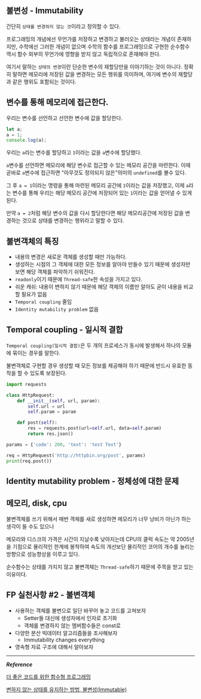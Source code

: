 ## 불변성 - Immutability

간단히 `상태를 변경하지 않는 것`이라고 정의할 수 있다.

프로그래밍의 개념에선 무언가를 저장하고 변경하고 불러오는 상태라는 개념이 존재하지만, 수학에선 그러한 개념이 없으며 수학의 함수를 프로그래밍으로 구현한 순수함수 역시 함수 외부의 무언가에 영향을 받지 않고  독립적으로 존재해야 한다.

여기서 말하는 `상태의 변경`이란 단순한 변수의 재할당만을 이야기하는 것이 아니다. 정확히 말하면 메모리에 저장된 값을 변경하는 모든 행위를 의미하며, 여기에 변수의 재할당과 같은 행위도 포함되는 것이다.

## 변수를 통해 메모리에 접근한다.

우리는 변수를 선언하고 선언한 변수에 값을 할당한다.

```javascript
let a;
a = 1;
console.log(a);
```
우리는 `a`라는 변수를 할당하고 `1`이라는 값을 `a`변수에 할당했다.

`a`변수를 선언하면 메모리에 해당 변수로 접근할 수 있는 메모리 공간을 마련한다. 이때 곧바로 `a`변수에 접근하면 "아무것도 정의되지 않은"의미의 `undefined`를 볼수 있다.

그 후 `a = 1`이라는 명령을 통해 마련된 메모리 공간에 `1`이라는 값을 저장했고, 이제 `a`라는 변수를 통해 우리는 해당 메모리 공간에 저장되어 있는 `1`이라는 값을 얻어낼 수 있게 된다.

만약 `a = 2`처럼 해당 변수의 값을 다시 할당한다면 해당 메모리공간에 저장된 값을 변경하는 것으로 상태를 변경하는 행위라고 말할 수 있다.

## 불변객체의 특징
- 내용의 변경은 새로운 객체를 생성할 때만 가능하다.
- 생성하는 시점의 그 객체에 대한 모든 정보를 알아야 만들수 있기 때문에 생성자만 보면 해당 객체를 파악하기 쉬워진다.
- `readonly`이기 때문에 `Thread-safe`한 속성을 가지고 있다.
- 쉬운 캐쉬: 내용이 변하지 않기 때문에 해당 객체의 이름만 알아도 굳이 내용을 비교할 필요가 없음
- `Temporal coupling` 줄임
- `Identity mutability problem` 없음

## Temporal coupling - 일시적 결합

`Temporal coupling(일시적 결합)`은 두 개의 프로세스가 동시에 발생해서 하나의 모듈에 묶이는 경우를 말한다.

불변객체로 구현할 경우 생성할 때 모든 정보를 제공해야 하기 때문에 반드시 유효한 동작을 할 수 있도록 보장된다.

```python
import requests

class HttpRequest:
    def __init__(self, url, param):
        self.url = url
        self.param = param

    def post(self):
        res = requests.post(url=self.url, data=self.param)
        return res.json()

params = {'code': 200, 'text': 'test Text'}

req = HttpRequest('http://httpbin.org/post', params)
print(req.post())
```

## Identity mutability problem - 정체성에 대한 문제



## 메모리, disk, cpu

불변객체를 쓰기 위해서 매번 객체를 새로 생성하면 메모리가 너무 낭비가 아닌가 하는 생각이 들 수도 있으나

메모리와 디스크의 가격은 시간이 지날수록 낮아지는데 CPU의 클럭 속도는 약 2005년을 기점으로 물리적인 한계에 봉착하여 속도의 개선보단 물리적인 코어의 개수를 늘리는 방향으로 성능향상을 이루고 있다.

순수함수는 상태를 가지지 않고 불변객체는 `Thread-safe`하기 때문에 주목을 받고 있는 이유이다.

## FP 실천사항 #2 - 불변객체
- 사용하는 객체를 불변으로 일단 바꾸어 놓고 코드를 고쳐보자
  - Setter들 대신에 생성자에서 인자로 초기화
  - 객체를 변경하지 않는 멤버함수들은 const로
- 다양한 분산 빅데이터 알고리즘들을 조사해보자
  - Immutability changes everything
- 영속형 자료 구조에 대해서 알아보자

---

***Reference***

[더 좋은 코드를 위한 함수형 프로그래밍](http://ndcreplay.nexon.com/NDC2017/sessions/NDC2017_0025.html)

[변하지 않는 상태를 유지하는 방법, 불변성(Immutable)](https://evan-moon.github.io/2020/01/05/what-is-immutable/)

